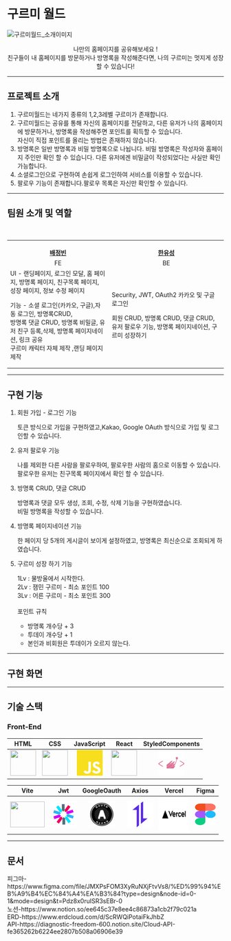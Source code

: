<h1>
구르미 월드
</h1>

![구르미월드_소개이미지](https://github.com/baejb/cloudworld/assets/82064490/5f4d1094-ba9f-494d-840f-783f5020ab37)


<p align="center">
  나만의 홈페이지를 공유해보세요 ! <br>
  친구들이 내 홈페이지를 방문하거나 방명록을 작성해준다면, 나의 구르미는 멋지게 성장할 수 있습니다!  <br>
</p>
<hr>
<h2>프로젝트 소개</h2>
<ol>
  <li>구르미월드는 네가지 종류의 1,2,3레벨 구르미가 존재합니다. </li>
  <li>구르미월드는 공유를 통해 자신의 홈페이지를 전달하고, 다른 유저가 나의 홈페이지에 방문하거나, 방명록을 작성해주면 포인트를 획득할 수 있습니다. <br>
    자신이 직접 포인트를 올리는 방법은 존재하지 않습니다. </li>
  <li>방명록은 일반 방명록과 비밀 방명록으로 나뉩니다. 비밀 방명록은 작성자와 홈페이지 주인만 확인 할 수 있습니다. 다른 유저에겐 비밀글이 작성되었다는 사실만 확인 가능합니다.</li>
  <li>소셜로그인으로 구현하여 손쉽게 로그인하여 서비스를 이용할 수 있습니다.</li>
  <li>팔로우 기능이 존재합니다.팔로우 목록은 자신만 확인할 수 있습니다.</li>
  
</ol>
<hr>
<h2>팀원 소개 및 역할</h2>
<table>
  <tbody>
    <tr>
      <td align="center"><a href="https://github.com/kchaeys2"><img src="https://avatars.githubusercontent.com/u/82064490?v=4" width="150px;" alt=""/><br /><b>배정빈</b></a><br /></td>
      <td align="center"><a href="https://github.com/tkamo2006"><img src="https://avatars.githubusercontent.com/u/101330766?v=4" width="150px;" alt=""/><br /><b>한유성</b></a><br /></td>
</a><br /></td>
     <tr/>
      <td align="center">FE</td>
      <td align="center">BE</td>
    </tr>
    <tr>
     <td>
       UI - 랜딩페이지, 로그인 모달, 홈 페이지, 방명록 페이지, 친구목록 페이지, <br>성장 페이지, 정보 수정 페이지 <br>

기능 - 소셜 로그인(카카오, 구글),자동 로그인, 방명록CRUD, <br>방명록 댓글 CRUD, 방명록 비밀글, 유저 친구 등록,삭제, 방명록 페이지네이션, 링크 공유
<br>
구르미 캐릭터 자체 제작 ,랜딩 페이지 제작</td>
      <td>Security, JWT, OAuth2 카카오 및 구글 로그인

회원 CRUD, 방명록 CRUD, 댓글 CRUD, 유저 팔로우 기능, 방명록 페이지네이션, 구르미 성장하기</td>
      </tr>
  
  </tbody>
</table> 

<hr>
<h2>구현 기능</h2>
<ol>
  <li>
    회원 가입 - 로그인 기능 
  <p>토큰 방식으로 가입을 구현하였고,Kakao, Google OAuth 방식으로 가입 및 로그인할 수 있습니다. </p>
  </li>
  <li>
    유저 팔로우 기능
  </li>
  <p>
    나를 제외한 다른 사람을 팔로우하여,
    팔로우한 사람의 홈으로 이동할 수 있습니다. 
    팔로우한 유저는 친구목록 페이지에서 확인 할 수 있습니다.
  </p>
  <li>방명록 CRUD, 댓글 CRUD </li>
  <p>방명록과 댓글 모두 생성, 조회, 수정, 삭제 기능을 구현하였습니다.
  <br>비밀 방명록을 작성할 수 있습니다.
  </p>
  <li>방명록 페이지네이션 기능</li>
  <p>한 페이지 당 5개의 게시글이 보이게 설정하였고,
방명록은 최신순으로 조회되게 하였습니다.</p>

<li>구르미 성장 하기 기능 </li>

<p>

1Lv : 물방울에서 시작한다. <br>
2Lv : 잼민 구르미 - 최소 포인트 100 <br>
3Lv : 어른 구르미 - 최소 포인트 300 <br>
<br>
포인트 규칙 <br>
- 방명록 개수당 + 3 <br>
- 투데이 개수당 + 1 <br>
- 본인과 비회원은 투데이가 오르지 않는다. 
</p>
  
</ol>


<hr>
<h2>구현 화면 </h2>

<hr>
<h2>기술 스택</h2>
<h3>Front-End</h3>

|   HTML    |    CSS    | JavaScript  | React     | StyledComponents | 
| :-------: | :-------: | :--------: | :--------: | :-------: |
| <img src=https://github.com/codestates-seb/seb44_main_034/raw/README/images/stack/html.svg width=60px height=60px>  | <img src=https://github.com/codestates-seb/seb44_main_034/raw/README/images/stack/css.svg width=60px height=60px> | <img src=https://github.com/codestates-seb/seb44_main_034/raw/README/images/stack/js2.svg width=60px height=60px>  |<img src=https://github.com/codestates-seb/seb44_main_034/raw/README/images/stack/react.svg width=60px height=60px> |<img src=https://github.com/codestates-seb/seb44_main_034/raw/README/images/stack/styledcomponents.svg width=60px height=60px>| 

|   Vite    |    Jwt    | GoogleOauth | Axios | Vercel | Figma |
| :-------: | :-------: | :--------: | :------: | :----------: |  :-------------: |
|<img src=https://github.com/codestates-seb/seb44_main_034/raw/README/client/public/vite.svg width=80px height=60px>  | <img src=https://github.com/codestates-seb/seb44_main_034/raw/README/images/stack/jwtimg.png width=60px height=60px> | <img src=https://github.com/codestates-seb/seb44_main_034/raw/README/images/stack/Oauth_logo.svg width =60 height =60> | <img src=https://github.com/codestates-seb/seb44_main_034/raw/README/images/stack/axios.svg width=60px height=60px>|<img src=https://github.com/codestates-seb/seb44_main_034/raw/README/images/stack/vercel1868.jpeg width=70px height=80px>|<img src="https://github.com/codestates-seb/seb44_main_034/raw/README/images/stack/figma.png" width ="48" height ="50"> 



<hr>

<h2>문서</h2>
피그마-https://www.figma.com/file/JMXPsFOM3XyRuNXjFtvVs8/%ED%99%94%EB%A9%B4%EC%84%A4%EA%B3%84?type=design&node-id=0-1&mode=design&t=Pdz8x0ruISR3sEBr-0 <br>
노션-https://www.notion.so/ee645c37e8ee4c86873a1cb2f79c021a  <br>
ERD-https://www.erdcloud.com/d/ScRWQiPotaiFkJhbZ  <br>
API-https://diagnostic-freedom-600.notion.site/Cloud-API-fe365262b6224ee2807b508a06906e39  <br>
